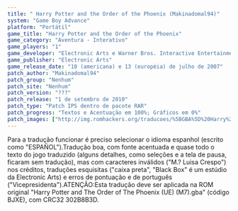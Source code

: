 ```yaml
---
title: " Harry Potter and the Order of the Phoenix (Makinadomal94)"
system: "Game Boy Advance"
platform: "Portátil"
game_title: "Harry Potter and the Order of the Phoenix"
game_category: "Aventura - Interativo"
game_players: "1"
game_developer: "Electronic Arts e Warner Bros. Interactive Entertainment"
game_publisher: "Electronic Arts"
game_release_date: "10 (americana) e 13 (européia) de julho de 2007"
patch_author: "Makinadomal94"
patch_group: "Nenhum"
patch_site: "Nenhum"
patch_version: "???"
patch_release: "1 de setembro de 2010"
patch_type: "Patch IPS dentro de pacote RAR"
patch_progress: "Textos e Acentuação em 100%; Gráficos em 0%"
patch_images: ["http://img.romhackers.org/traducoes/%5BGBA%5D%20Harry%20Potter%20and%20the%20Order%20of%20the%20Phoenix%20-%20Makinadomal94%20-%201.png","http://img.romhackers.org/traducoes/%5BGBA%5D%20Harry%20Potter%20and%20the%20Order%20of%20the%20Phoenix%20-%20Makinadomal94%20-%202.png","http://img.romhackers.org/traducoes/%5BGBA%5D%20Harry%20Potter%20and%20the%20Order%20of%20the%20Phoenix%20-%20Makinadomal94%20-%203.png"]
---
```

Para a tradução funcionar é preciso selecionar o idioma espanhol (escrito como "ESPAÑOL").Tradução boa, com fonte acentuada e quase todo o texto do jogo traduzido (alguns detalhes, como seleções e a tela de pausa, ficaram sem tradução), mas com caracteres inválidos ("M.? Luisa Crespo") nos créditos, traduções esquisitas ("caixa preta", "Black Box" é um estúdio da Electronic Arts) e erros de pontuação e de português ("Vicepresidenta").ATENÇÃO:Esta tradução deve ser aplicada na ROM original "Harry Potter and The Order of The Phoenix (UE) (M7).gba" (código BJXE), com CRC32 302B8B3D.